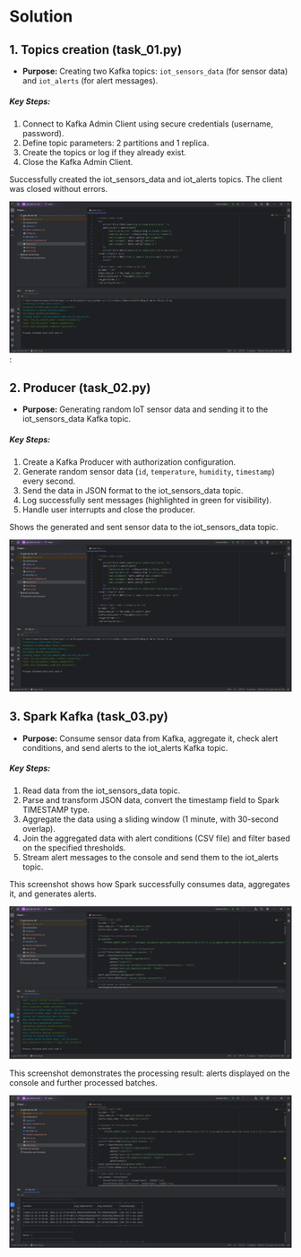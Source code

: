 # Solution

## 1. Topics creation (task_01.py)

- **Purpose:** Creating two Kafka topics: `iot_sensors_data` (for sensor data) and `iot_alerts` (for alert messages).

##### Key Steps:

1. Connect to Kafka Admin Client using secure credentials (username, password).
2. Define topic parameters: 2 partitions and 1 replica.
3. Create the topics or log if they already exist.
4. Close the Kafka Admin Client.

Successfully created the iot_sensors_data and iot_alerts topics. The client was closed without errors.

![Screenshot (topics created)](./screenshots/task_01.png):

## 2. Producer (task_02.py)

- **Purpose:** Generating random IoT sensor data and sending it to the iot_sensors_data Kafka topic.

##### Key Steps:

1. Create a Kafka Producer with authorization configuration.
2. Generate random sensor data (`id`, `temperature`, `humidity`, `timestamp`) every second.
3. Send the data in JSON format to the iot_sensors_data topic.
4. Log successfully sent messages (highlighted in green for visibility).
5. Handle user interrupts and close the producer.

Shows the generated and sent sensor data to the iot_sensors_data topic.

![Screenshot (producer messages)](./screenshots/task_01.png)

## 3. Spark Kafka (task_03.py)

- **Purpose:** Consume sensor data from Kafka, aggregate it, check alert conditions, and send alerts to the iot_alerts Kafka topic.

##### Key Steps:

1. Read data from the iot_sensors_data topic.
2. Parse and transform JSON data, convert the timestamp field to Spark TIMESTAMP type.
3. Aggregate the data using a sliding window (1 minute, with 30-second overlap).
4. Join the aggregated data with alert conditions (CSV file) and filter based on the specified thresholds.
5. Stream alert messages to the console and send them to the iot_alerts topic.

This screenshot shows how Spark successfully consumes data, aggregates it, and generates alerts.

![Screenshot (spark_kafka_1.jpg)](./screenshots/task_03_1.png)

This screenshot demonstrates the processing result: alerts displayed on the console and further processed batches.

![Screenshot (spark_kafka_2.jpg)](./screenshots/task_03_2.png)
